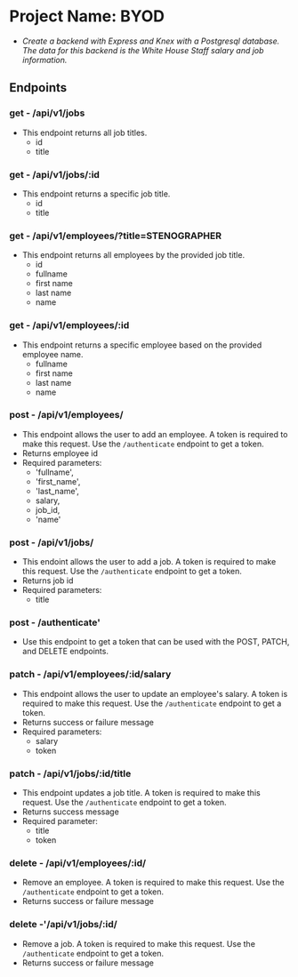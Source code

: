 # Project Name: BYOD
 -	*Create a backend with Express and Knex with a Postgresql database. The data for this backend is the White House Staff salary and job information.*


## Endpoints
### get - /api/v1/jobs
- This endpoint returns all job titles.
	- id
	- title 

### get - /api/v1/jobs/:id
- This endpoint returns a specific job title.
	- id
	- title	 

### get - /api/v1/employees/?title=STENOGRAPHER
- This endpoint returns all employees by the provided job title.
	- id
	- fullname
	- first name
	- last name
	- name
		 

### get - /api/v1/employees/:id
- This endpoint returns a specific employee based on the provided employee name.
	- fullname
	- first name
	- last name
	- name


### post - /api/v1/employees/
- This endpoint allows the user to add an employee. A token is required to make this request. Use the ```/authenticate``` endpoint to get a token.
- Returns employee id
- Required parameters: 
	- 'fullname', 
	- 'first_name', 
	- 'last_name', 
	- salary, 
	- job_id, 
	- 'name'
	 
### post - /api/v1/jobs/
- This endoint allows the user to add a job. A token is required to make this request. Use the ```/authenticate``` endpoint to get a token.
- Returns job id
- Required parameters:
	- title 
	
### post - /authenticate'
- Use this endpoint to get a token that can be used with the POST, PATCH, and DELETE endpoints.


### patch - /api/v1/employees/:id/salary 
- This endpoint allows the user to update an employee's salary. A token is required to make this request. Use the ```/authenticate``` endpoint to get a token.
- Returns success or failure message
- Required parameters:
	- salary
	- token
	 
### patch - /api/v1/jobs/:id/title
- This endpoint updates a job title. A token is required to make this request. Use the ```/authenticate``` endpoint to get a token.
- Returns success message
- Required parameter:
	- title 
	- token
	
### delete - /api/v1/employees/:id/
- Remove an employee. A token is required to make this request. Use the ```/authenticate``` endpoint to get a token.
- Returns success or failure message

### delete -'/api/v1/jobs/:id/
- Remove a job. A token is required to make this request. Use the ```/authenticate``` endpoint to get a token.
- Returns success or failure message
